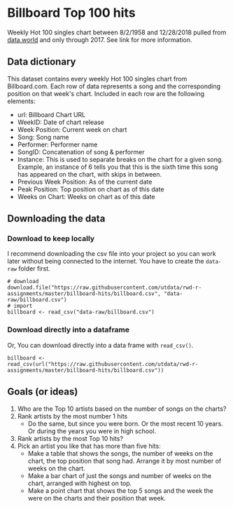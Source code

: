 # Billboard Top 100 hits

Weekly Hot 100 singles chart between 8/2/1958 and 12/28/2018 pulled from [data.world](https://data.world/kcmillersean/billboard-hot-100-1958-2017) and only through 2017. See link for more information.

## Data dictionary

This dataset contains every weekly Hot 100 singles chart from Billboard.com. Each row of data represents a song and the corresponding position on that week's chart. Included in each row are the following elements:

- url: Billboard Chart URL
- WeekID: Date of chart release
- Week Position: Current week on chart
- Song: Song name
- Performer: Performer name
- SongID: Concatenation of song & performer
- Instance: This is used to separate breaks on the chart for a given song. Example, an instance of 6 tells you that this is the sixth time this song has appeared on the chart, with skips in between.
- Previous Week Position: As of the current date
- Peak Position: Top position on chart as of this date
- Weeks on Chart: Weeks on chart as of this date

## Downloading the data

### Download to keep locally

I recommend downloading the csv file into your project so you can work later without being connected to the internet. You have to create the `data-raw` folder first.

```{r download}
# download
download.file("https://raw.githubusercontent.com/utdata/rwd-r-assignments/master/billboard-hits/billboard.csv", "data-raw/billboard.csv")
# import
billboard <- read_csv("data-raw/billboard.csv")
```

### Download directly into a dataframe

Or, You can download directly into a data frame with `read_csv()`.

```{r import}
billboard <- read_csv(url("https://raw.githubusercontent.com/utdata/rwd-r-assignments/master/billboard-hits/billboard.csv"))
```

## Goals (or ideas)

1. Who are the Top 10 artists based on the number of songs on the charts?
2. Rank artists by the most number 1 hits
    - Do the same, but since you were born. Or the most recent 10 years. Or during the years you were in high school.
3. Rank artists by the most Top 10 hits?
4. Pick an artist you like that has more than five hits:
    - Make a table that shows the songs, the number of weeks on the chart, the top position that song had. Arrange it by most number of weeks on the chart.
    - Make a bar chart of just the songs and number of weeks on the chart, arranged with highest on top.
    - Make a point chart that shows the top 5 songs and the week the were on the charts and their position that week.
